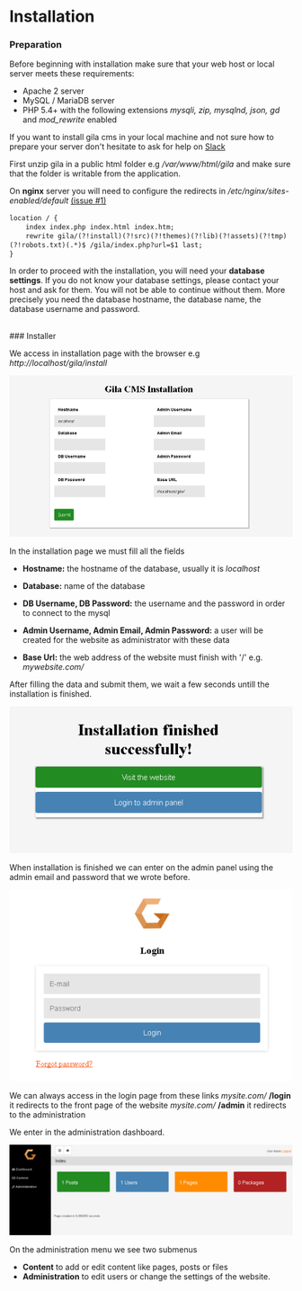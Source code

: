 
# Installation

### Preparation

Before beginning with installation make sure that your web host or local server meets these requirements:

- Apache 2 server
- MySQL / MariaDB server
- PHP 5.4+ with the following extensions *mysqli, zip, mysqlnd, json, gd* and *mod_rewrite* enabled

If you want to install gila cms in your local machine and not sure how to prepare your server don't hesitate to ask for help on [Slack](https://gilacms.slack.com)

First unzip gila in a public html folder e.g */var/www/html/gila* and make sure that the folder is writable from the application.

On **nginx** server you will need to configure the redirects in */etc/nginx/sites-enabled/default* [(issue #1)](https://github.com/GilaCMS/gila/issues/1)
```
location / {
    index index.php index.html index.htm;
    rewrite gila/(?!install)(?!src)(?!themes)(?!lib)(?!assets)(?!tmp)(?!robots.txt)(.*)$ /gila/index.php?url=$1 last;
}
```

In order to proceed with the installation, you will need your **database settings**. If you do not know your database settings, please contact your host and ask for them. You will not be able to continue without them. More precisely you need the database hostname, the database name, the database username and password.

<br>
### Installer

We access in installation page with the browser e.g *http:\/\/localhost/gila/install*

![Install](assets/install.jpg)

In the installation page we must fill all the fields

- **Hostname:** the hostname of the database, usually it is *localhost*

- **Database:** name of the database

- **DB Username, DB Password:** the username and the password in order to connect to the mysql

- **Admin Username, Admin Email, Admin Password:** a user will be created for the website as administrator with these data

- **Base Url:** the web address of the website must finish with '/' e.g. *mywebsite.com/*


After filling the data and submit them, we wait a few seconds untill the installation is finished.

![alt text](assets/installed.jpg)

When installation is finished we can enter on the admin panel using the admin email and password that we wrote before.

![alt text](assets/login.jpg)

We can always access in the login page from these links
*mysite.com/* **/login** it redirects to the front page of the website
*mysite.com/* **/admin** it redirects to the administration

We enter in the administration dashboard.

![alt text](assets/dash.jpg)

On the administration menu we see two submenus
- **Content** to add or edit content like pages, posts or files
- **Administration** to edit users or change the settings of the website.
